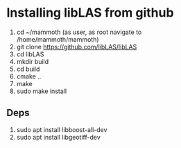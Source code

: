 # Installing libLAS from github

1. cd ~/mammoth (as user, as root navigate to /home/mammoth/mammoth)
2. git clone <https://github.com/libLAS/libLAS>
3. cd libLAS
4. mkdir build
5. cd build
6. cmake ..
7. make
8. sudo make install

## Deps

1. sudo apt install libboost-all-dev
2. sudo apt install libgeotiff-dev
